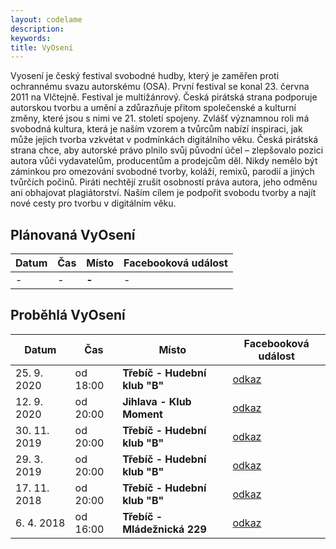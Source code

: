 ```yaml
---
layout: codelame
description:
keywords:
title: VyOsení
---
```


Vyosení je český festival svobodné hudby, který je zaměřen proti ochrannému svazu autorskému (OSA). První festival se konal 23. června 2011 na Vlčtejně. Festival je multižánrový. Česká pirátská strana podporuje autorskou tvorbu a umění a zdůrazňuje přitom společenské a kulturní změny, které jsou s nimi ve 21. století spojeny. Zvlášť významnou roli má svobodná kultura, která je naším vzorem a tvůrcům nabízí inspiraci, jak může jejich tvorba vzkvétat v podmínkách digitálního věku. Česká pirátská strana chce, aby autorské právo plnilo svůj původní účel – zlepšovalo pozici autora vůči vydavatelům, producentům a prodejcům děl. Nikdy nemělo být záminkou pro omezování svobodné tvorby, koláží, remixů, parodií a jiných tvůrčích počinů. Piráti nechtějí zrušit osobností práva autora, jeho odměnu ani obhajovat plagiátorství. Naším cílem je podpořit svobodu tvorby a najít nové cesty pro tvorbu v digitálním věku.

## Plánovaná VyOsení

| Datum        | Čas      | Místo                                   | Facebooková událost                                           |
|--------------|----------|-----------------------------------------|---------------------------------------------------------------|
| -            | -        | **-**                                   | -                                                             |

## Proběhlá VyOsení

| Datum        | Čas      | Místo                                   | Facebooková událost                                           |
|--------------|----------|-----------------------------------------|---------------------------------------------------------------|
| 25. 9. 2020  | od 18:00 | **Třebíč - Hudební klub "B"**           | [odkaz](https://www.facebook.com/events/3300903786664651/)    |
| 12. 9. 2020  | od 20:00 | **Jihlava - Klub Moment**               | [odkaz](https://www.facebook.com/events/716862198898311/)     |
| 30. 11. 2019 | od 20:00 | **Třebíč - Hudební klub "B"**           | [odkaz](https://www.facebook.com/events/422577588348440/)     |
| 29. 3. 2019  | od 20:00 | **Třebíč - Hudební klub "B"**           | [odkaz](https://www.facebook.com/events/781777152204397/)     |
| 17. 11. 2018 | od 20:00 | **Třebíč - Hudební klub "B"**           | [odkaz](https://www.facebook.com/events/173712700223929/)     |
| 6. 4. 2018   | od 16:00 | **Třebíč - Mládežnická 229**            | [odkaz](https://www.facebook.com/events/2040164666240846/)    |
